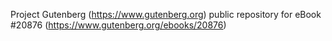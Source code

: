 Project Gutenberg (https://www.gutenberg.org) public repository for eBook #20876 (https://www.gutenberg.org/ebooks/20876)
